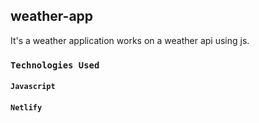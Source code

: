 ## weather-app
It's a weather application works on a weather api using js.

### `Technologies Used`

#### `Javascript`

#### `Netlify`
